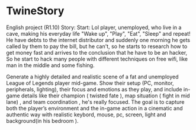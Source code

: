 # TwineStory
English project (R1.10)
Story:
Start: Lol player, unemployed, who live in a cave, making his everyday life "Wake up", "Play", "Eat", "Sleep" and repeat!
He have debts to the internet distributor and suddenly one morning he gets called by them to pay the bill, but he can't, so he starts to research how to get money fast and arrives to the conclusion that he have to be an hacker,
So he start to hack many people with different techniques on free wifi, like man in the middle and some fishing.

Generate a highly detailed and realistic scene of a fat and unemployed League of Legends player mid-game. Show their setup (PC, monitor, peripherals, lighting), their focus and emotions as they play, and include in-game details like their champion ( twisted fate ), map situation ( fight in mid lane) , and team coordination , he's really focused. The goal is to capture both the player’s environment and the in-game action in a cinematic and authentic way with realistic keybord, mouse, pc, screen, light and background(in his bedroom ).
